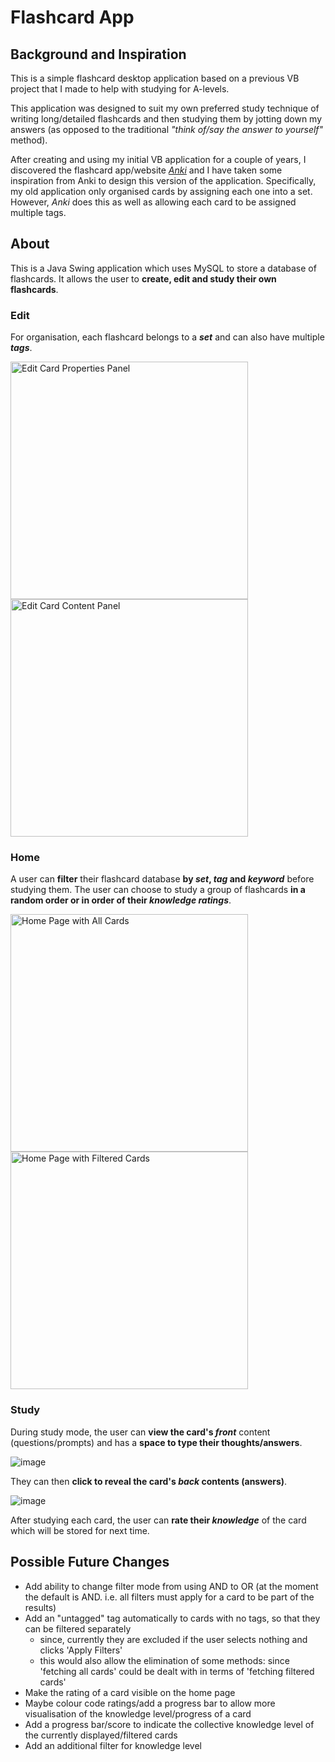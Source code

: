 # Flashcard App #


## Background and Inspiration ##
This is a simple flashcard desktop application based on a previous VB project that I made to help with studying for A-levels.

This application was designed to suit my own preferred study technique of writing long/detailed flashcards
and then studying them by jotting down my answers (as opposed to the traditional _"think of/say the answer to yourself"_ method).

After creating and using my initial VB application for a couple of years, I discovered the flashcard app/website [_Anki_](https://apps.ankiweb.net/) 
and I have taken some inspiration from Anki to design this version of the application. 
Specifically, my old application only organised cards by assigning each one into a set. However, _Anki_ does this as well as allowing each card to be assigned multiple tags.


## About ##
This is a Java Swing application which uses MySQL to store a database of flashcards. It allows the user to **create, edit and study their own flashcards**. 

### Edit ###
For organisation, each flashcard belongs to a **_set_** and can also have multiple **_tags_**.

<img src="https://github.com/user-attachments/assets/56592c4d-8a56-4c0d-a6d8-d3479335f143" alt="Edit Card Properties Panel" width="380"/>
<img src="https://github.com/user-attachments/assets/391177c0-9487-48dd-88dc-0bc272491e75" alt="Edit Card Content Panel" width="380"/>

### Home ###

A user can **filter** their flashcard database **by _set_, _tag_ and _keyword_** before studying them.
The user can choose to study a group of flashcards **in a random order or in order of their _knowledge ratings_**.


<img src="https://github.com/user-attachments/assets/5d78579b-f727-422f-b2ae-207ce513ce54" alt="Home Page with All Cards" width="380"/>
<img src="https://github.com/user-attachments/assets/1b8f3ad5-e24a-47dc-9472-108cb781a11a" alt="Home Page with Filtered Cards" width="380"/>



### Study ###
During study mode, the user can **view the card's _front_** content (questions/prompts) and has a **space to type their thoughts/answers**.

![image](https://github.com/user-attachments/assets/6e39e4c1-d87b-425e-b276-acff7e7bf10e)

They can then **click to reveal the card's _back_ contents (answers)**.

![image](https://github.com/user-attachments/assets/17ba72ff-dbed-482a-8b59-96a5e7285529)

After studying each card, the user can **rate their _knowledge_** of the card which will be stored for next time. 


## Possible Future Changes ##
- Add ability to change filter mode from using AND to OR (at the moment the default is AND. i.e. all filters must apply for a card to be part of the results)
- Add an "untagged" tag automatically to cards with no tags, so that they can be filtered separately
  - since, currently they are excluded if the user selects nothing and clicks 'Apply Filters'
  - this would also allow the elimination of some methods: since 'fetching all cards' could be dealt with in terms of 'fetching filtered cards'
- Make the rating of a card visible on the home page
- Maybe colour code ratings/add a progress bar to allow more visualisation of the knowledge level/progress of a card
- Add a progress bar/score to indicate the collective knowledge level of the currently displayed/filtered cards
- Add an additional filter for knowledge level

